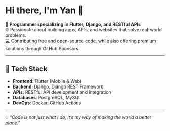 # Hi there, I'm Yan 👋  

🚀 **Programmer specializing in Flutter, Django, and RESTful APIs**  
🌐 Passionate about building apps, APIs, and websites that solve real-world problems.  
💻 Contributing free and open-source code, while also offering premium solutions through GitHub Sponsors.  

---

## 🔧 **Tech Stack**  
- **Frontend**: Flutter (Mobile & Web)  
- **Backend**: Django, Django REST Framework  
- **APIs**: RESTful API development and integration  
- **Databases**: PostgreSQL, MySQL  
- **DevOps**: Docker, GitHub Actions  

---

💡 *“Code is not just what I do, it’s my way of making the world a better place.”*  
